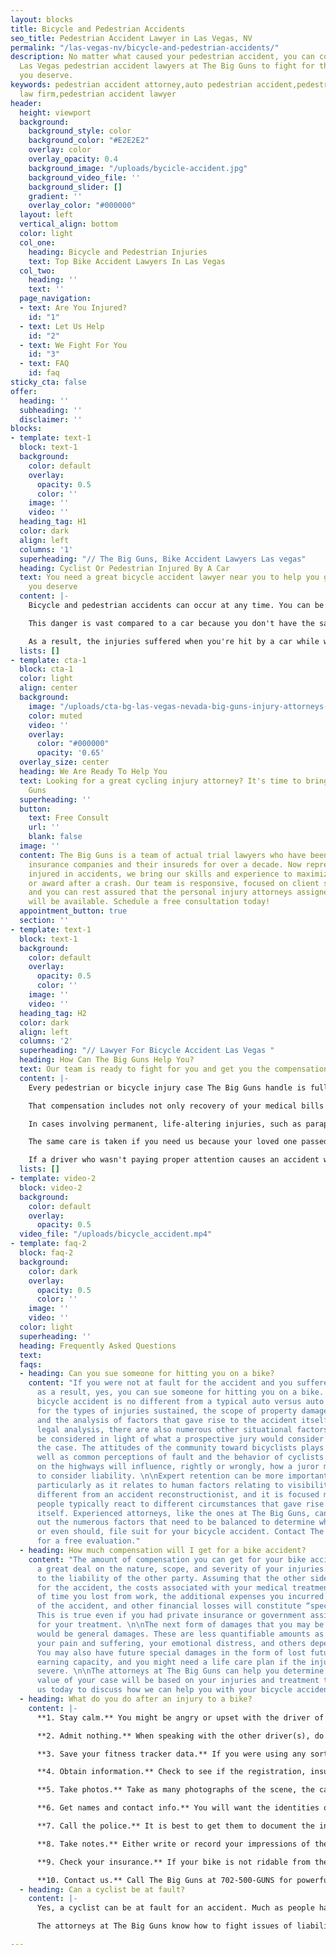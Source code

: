 ```yaml
---
layout: blocks
title: Bicycle and Pedestrian Accidents
seo_title: Pedestrian Accident Lawyer in Las Vegas, NV
permalink: "/las-vegas-nv/bicycle-and-pedestrian-accidents/"
description: No matter what caused your pedestrian accident, you can count on the
  Las Vegas pedestrian accident lawyers at The Big Guns to fight for the compensation
  you deserve.
keywords: pedestrian accident attorney,auto pedestrian accident,pedestrian accident
  law firm,pedestrian accident lawyer
header:
  height: viewport
  background:
    background_style: color
    background_color: "#E2E2E2"
    overlay: color
    overlay_opacity: 0.4
    background_image: "/uploads/bycicle-accident.jpg"
    background_video_file: ''
    background_slider: []
    gradient: ''
    overlay_color: "#000000"
  layout: left
  vertical_align: bottom
  color: light
  col_one:
    heading: Bicycle and Pedestrian Injuries
    text: Top Bike Accident Lawyers In Las Vegas
  col_two:
    heading: ''
    text: ''
  page_navigation:
  - text: Are You Injured?
    id: "1"
  - text: Let Us Help
    id: "2"
  - text: We Fight For You
    id: "3"
  - text: FAQ
    id: faq
sticky_cta: false
offer:
  heading: ''
  subheading: ''
  disclaimer: ''
blocks:
- template: text-1
  block: text-1
  background:
    color: default
    overlay:
      opacity: 0.5
      color: ''
    image: ''
    video: ''
  heading_tag: H1
  color: dark
  align: left
  columns: '1'
  superheading: "// The Big Guns, Bike Accident Lawyers Las vegas"
  heading: Cyclist Or Pedestrian Injured By A Car
  text: You need a great bicycle accident lawyer near you to help you get the compensation
    you deserve
  content: |-
    Bicycle and pedestrian accidents can occur at any time. You can be crossing the street to catch a bus, trying to maneuver your way through a traffic jam, or simply minding your own business in the bike lane of a busy road. All it takes is one distracted person, in a hurry, or not paying enough attention to make sure their path is clear before they hit you with that big metal box they're driving.

    This danger is vast compared to a car because you don't have the same protective cage around you, and you're smaller and harder to see. Let's face it – distracted drivers are an increasing problem on the road these days, and practically every interaction with a car is nerve-wracking. As a pedestrian, you don't wear protective gear, and even a world-class bicycle helmet can only do so much when your life is forever changed by an accident.

    As a result, the injuries suffered when you're hit by a car while walking or riding a bike are more severe – even catastrophic – when compared to those from an automobile accident. Anyone hit by a car knows they were lucky if they escaped with only bruises and road rash. Many suffer broken bones, dislocated joints, or spinal and head injuries. These injuries can lead to months or years of pain that require extensive rehab, injections, or surgery. Even after all this, the pain often never seems to go away entirely. Some injuries can result in paralysis and even death, leaving your loved ones without the companionship and support they need from you. If you have experienced a personal injury bicycle accident, you need The Big Guns. Call us for a free no-obligation consultation.
  lists: []
- template: cta-1
  block: cta-1
  color: light
  align: center
  background:
    image: "/uploads/cta-bg-las-vegas-nevada-big-guns-injury-attorneys-we-care.jpg"
    color: muted
    video: ''
    overlay:
      color: "#000000"
      opacity: '0.65'
  overlay_size: center
  heading: We Are Ready To Help You
  text: Looking for a great cycling injury attorney? It's time to bring out The Big
    Guns
  superheading: ''
  button:
    text: Free Consult
    url: ''
    blank: false
  image: ''
  content: The Big Guns is a team of actual trial lawyers who have been representing
    insurance companies and their insureds for over a decade. Now representing people
    injured in accidents, we bring our skills and experience to maximize your settlement
    or award after a crash. Our team is responsive, focused on client satisfaction,
    and you can rest assured that the personal injury attorneys assigned to your case
    will be available. Schedule a free consultation today!
  appointment_button: true
  section: ''
- template: text-1
  block: text-1
  background:
    color: default
    overlay:
      opacity: 0.5
      color: ''
    image: ''
    video: ''
  heading_tag: H2
  color: dark
  align: left
  columns: '2'
  superheading: "// Lawyer For Bicycle Accident Las Vegas "
  heading: How Can The Big Guns Help You?
  text: Our team is ready to fight for you and get you the compensation you deserve
  content: |-
    Every pedestrian or bicycle injury case The Big Guns handle is fully prepared so that the present and future needs of the injured are considered medically and financially. From the beginning, we fully assess each case and consult as needed with medical experts chosen for their ability to analyze and persuasively document their findings with respect to liability and damages that will arise in your case. We consult recognized experts tailored to each case, including healthcare, medicine, life care planning, and economics to maximize your compensation.

    That compensation includes not only recovery of your medical bills for necessary treatment, but also for your pain and suffering and lost wages. "Pain and suffering" is more than just physical pain and also includes impacts on your daily activities, such as sports, hobbies, physical activities, and social life. In certain circumstances, your spouse or other loved ones can also receive compensation because you cannot be there for them in the way they deserve.

    In cases involving permanent, life-altering injuries, such as paraplegia (lower-limb paralysis) or quadriplegia (full paralysis), from a spinal injury, The Big Guns utilize established healthcare cost data that lists known fees associated with current and future nursing care and other medical care, including the cost of wheelchairs, medical equipment, and necessary changes to your home or vehicle. A physiatrist, a physical rehabilitative expert, works with a life care planner to identify and address your physical, medical, and day-to-day needs and prepare individualized plans to help you achieve a level of future independence and a meaningful quality of life. The Big Guns frequently retain an economist to analyze and quantify the loss of income, earning capacity, and loss of enjoyment of life. The economist also analyzes medical costs associated with the life care plan and prepares a report that accounts for rising medical costs, interest, and inflation. This prepares one of our experienced trial attorneys to present all of the damage issues to you and the jury in clear and understandable terms.

    The same care is taken if you need us because your loved one passed away from the negligence of another while walking or riding a bicycle. We will work with you to translate the unbearable pain you're feeling from this loss into words a jury can empathize with. There is nothing that can bring your loved one back, but you should not have to live the rest of your life without the financial support they should have been there to give you.

    If a driver who wasn't paying proper attention causes an accident with you or a loved one, put The Big Guns in your arsenal and get the money you deserve. Remember, you will not pay anything until you are signing a check from the other side.
  lists: []
- template: video-2
  block: video-2
  background:
    color: default
    overlay:
      opacity: 0.5
  video_file: "/uploads/bicycle_accident.mp4"
- template: faq-2
  block: faq-2
  background:
    color: dark
    overlay:
      opacity: 0.5
      color: ''
    image: ''
    video: ''
  color: light
  superheading: ''
  heading: Frequently Asked Questions
  text: 
  faqs:
  - heading: Can you sue someone for hitting you on a bike?
    content: "If you were not at fault for the accident and you suffered injuries
      as a result, yes, you can sue someone for hitting you on a bike. An auto versus
      bicycle accident is no different from a typical auto versus auto accident save
      for the types of injuries sustained, the scope of property damage incurred,
      and the analysis of factors that gave rise to the accident itself. Beyond the
      legal analysis, there are also numerous other situational factors that should
      be considered in light of what a prospective jury would consider when hearing
      the case. The attitudes of the community toward bicyclists plays a role, as
      well as common perceptions of fault and the behavior of cyclists and motorists
      on the highways will influence, rightly or wrongly, how a juror may be predisposed
      to consider liability. \n\nExpert retention can be more important than usual,
      particularly as it relates to human factors relating to visibility. This is
      different from an accident reconstructionist, and it is focused more on how
      people typically react to different circumstances that gave rise to the accident
      itself. Experienced attorneys, like the ones at The Big Guns, can help figure
      out the numerous factors that need to be balanced to determine whether you can,
      or even should, file suit for your bicycle accident. Contact The Big Guns today
      for a free evaluation."
  - heading: How much compensation will I get for a bike accident?
    content: "The amount of compensation you can get for your bike accident depends
      a great deal on the nature, scope, and severity of your injuries in relation
      to the liability of the other party. Assuming that the other side is at fault
      for the accident, the costs associated with your medical treatment, the amount
      of time you lost from work, the additional expenses you incurred as a result
      of the accident, and other financial losses will constitute “special damages.”
      This is true even if you had private insurance or government assistance in paying
      for your treatment. \n\nThe next form of damages that you may be able to collect
      would be general damages. These are less quantifiable amounts as they pay for
      your pain and suffering, your emotional distress, and others depending on circumstances.
      You may also have future special damages in the form of lost future wages or
      earning capacity, and you might need a life care plan if the injuries are particularly
      severe. \n\nThe attorneys at The Big Guns can help you determine what the likely
      value of your case will be based on your injuries and treatment to date. Contact
      us today to discuss how we can help you with your bicycle accident."
  - heading: What do you do after an injury to a bike?
    content: |-
      **1. Stay calm.** You might be angry or upset with the driver of the auto that hit your bicycle, but do not lose your cool.

      **2. Admit nothing.** When speaking with the other driver(s), do not admit fault and do not make any statements about whether you are injured. People are often filled with adrenaline after an accident, and pain from the encounter may only set in hours after the event. Let the other side talk, and later take note of what they said.

      **3. Save your fitness tracker data.** If you were using any sort of fitness tracker that also included mapping and other telemetry from your cycling, save the data immediately. This can help to reconstruct speed, direction, and possibly even the exact time and place of impact from the accident later.

      **4. Obtain information.** Check to see if the registration, insurance, and names all match from the motorists’ information. If not, ask for clarification as to relationships.

      **5. Take photos.** Take as many photographs of the scene, the car(s), your bicycle, and any nearby landmarks before any of them are moved. If the car had to be moved to allow you to get out, that is obviously a priority. Just take the photos where possible, or call a family member or friend to the scene to take the pictures for you. Save them to a location off of your phone after the accident so that they will not be lost, such as with Dropbox, OneDrive, Box, or iCloud. Be sure to get photos of the license plate, any debris on the ground from the accident, and pictures of all of the involved vehicles together in the same picture to show them relative to each other.

      **6. Get names and contact info.** You will want the identities of any witnesses at the scene, including contact information. Also, be sure to note how many people were in each car.

      **7. Call the police.** It is best to get them to document the incident where possible. Sometimes they will not respond to accident calls. If this happens, be sure to later turn in a report to the responsible police department with the information you need.

      **8. Take notes.** Either write or record your impressions of the incident, including your observations regarding the other driver’s sobriety, their use of a phone, the facts as you recall them, and the like. This will help you later in remembering the details of what happened. A voice recorder or a note program on your smartphone, like Google Keep, Microsoft OneNote, Evernote, and others can help if you brought it on your ride.

      **9. Check your insurance.** If your bike is not ridable from the scene, check your insurance policy to see if you have roadside assistance available.

      **10. Contact us.** Call The Big Guns at 702-500-GUNS for powerful, aggressive representation for your bicycle accident.
  - heading: Can a cyclist be at fault?
    content: |-
      Yes, a cyclist can be at fault for an accident. Much as people have mistaken notions that pedestrians always have the right of way, bicyclists are not exempt from following traffic laws and common sense when riding their bicycles along with motor vehicle traffic. Nevada law follows a “modified comparative negligence” standard, which means that a party more than fifty percent at fault for an accident cannot recover damages for the same. When determining the percentage of liability is a close call, you can be sure that the other driver’s liability insurance company (or your own, if you made a claim for uninsured motorist liability from the accident) will do its best to present evidence to make it appear that you were more at fault.

      The attorneys at The Big Guns know how to fight issues of liability in bicycle accidents, having done so many times over the decades. Though the facts of each case are unique, there are common patterns of attack that good quality defense counsel and insurers will employ to mitigate their own exposure to loss. We know them because we have used them, time and again. And we know how to defeat them. Contact us today for a free consultation.

---
```

